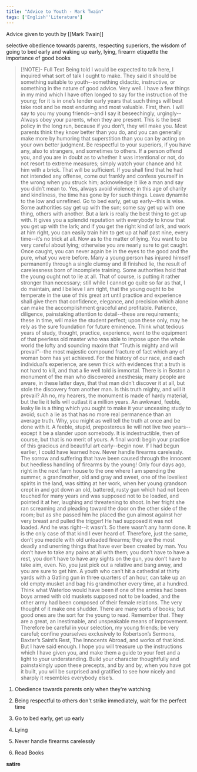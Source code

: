 ```yaml
---
title: "Advice to Youth - Mark Twain"
tags: ['English''Literature']
---
```


Advice given to youth by [[Mark Twain]]

selective obedience towards parents,
respecting superiors,
the wisdom of going to bed early and waking up early, 
lying, 
firearm etiquette
the importance of good books


> [!NOTE]- Full Text
> Being told I would be expected to talk here, I inquired what sort of talk I ought to make. They said it should be something suitable to youth--something didactic, instructive, or something in the nature of good advice. Very well. I have a few things in my mind which I have often longed to say for the instruction of the young; for it is in one’s tender early years that such things will best take root and be most enduring and most valuable. First, then. I will say to you my young friends--and I say it beseechingly, urgingly-- 
>Always obey your parents, when they are present. This is the best policy in the long run, because if you don’t, they will make you. Most parents think they know better than you do, and you can generally make more by humoring that superstition than you can by acting on your own better judgment. Be respectful to your superiors, if you have any, also to strangers, and sometimes to others. If a person offend you, and you are in doubt as to whether it was intentional or not, do not resort to extreme measures; simply watch your chance and hit him with a brick. That will be sufficient. If you shall find that he had not intended any offense, come out frankly and confess yourself in the wrong when you struck him; acknowledge it like a man and say you didn’t mean to. Yes, always avoid violence; in this age of charity and kindliness, the time has gone by for such things. Leave dynamite to the low and unrefined. 
>Go to bed early, get up early--this is wise. Some authorities say get up with the sun; some say get up with one thing, others with another. But a lark is really the best thing to get up with. It gives you a splendid reputation with everybody to 
know that you get up with the lark; and if you get the right kind of lark, and work at him right, you can easily train him to get up at half past nine, every time--it’s no trick at all. 
Now as to the matter of lying. You want to be very careful about lying; otherwise you are nearly sure to get caught. Once caught, you can never again be in the eyes to the good and the pure, what you were before. Many a young person has injured himself permanently through a single clumsy and ill finished lie, the result of carelessness born of incomplete training. Some authorities hold that the young ought not to lie at all. That of course, is putting it rather stronger than necessary; still while I cannot go quite so far as that, I do maintain, and I believe I am right, that the young ought to be temperate in the use of this great art until practice and experience shall give them that confidence, elegance, and precision which alone can make the accomplishment graceful and profitable. Patience, diligence, painstaking attention to detail--these are requirements; these in time, will make the 
student perfect; upon these only, may he rely as the sure foundation for future 
eminence. Think what tedious years of study, thought, practice, experience, went to the equipment of that peerless old master who was able to impose upon the whole world the lofty and sounding maxim that “Truth is mighty and will prevail”--the most majestic compound fracture of fact which any of woman born has yet achieved. For the history of our race, and each individual’s experience, are sewn thick with evidences that a truth is not hard to kill, and that a lie well told is immortal. There is in Boston a monument of the man who discovered anesthesia; many people are aware, in these latter days, that that man didn’t discover it at all, but stole the discovery from another man. Is this truth mighty, and will it prevail? 
Ah no, my hearers, the monument is made of hardy material, but the lie it tells will outlast it a million years. An awkward, feeble, leaky lie is a thing which you ought to make it your unceasing study to avoid; such a lie as that has no more real permanence than an average truth. Why, you might as well tell the truth at once and be done with it. A feeble, stupid, preposterous lie will not live two years--
except it be a slander upon somebody. It is indestructible, then of course, but that is no merit of yours. A final word: begin your practice of this gracious and beautiful art early--begin now. If I had begun earlier, I could have learned how. 
Never handle firearms carelessly. The sorrow and suffering that have been caused through the innocent but heedless handling of firearms by the young! Only four days ago, right in the next farm house to the one where I am spending the summer, a grandmother, old and gray and sweet, one of the loveliest spirits in the land, was sitting at her work, when her young grandson crept in and got down an old, battered, rusty gun which had not been touched for many years and was supposed not to be loaded, and pointed it at her, laughing and threatening to shoot. In her 
fright she ran screaming and pleading toward the door on the other side of the 
room; but as she passed him he placed the gun almost against her very breast and pulled the trigger! He had supposed it was not loaded. And he was right--it wasn’t. So there wasn’t any harm done. It is the only case of that kind I ever heard of. 
Therefore, just the same, don’t you meddle with old unloaded firearms; they are the most deadly and unerring things that have ever been created by man. You don’t have to take any pains at all with them; you don’t have to have a rest, you don’t have to have any sights on the gun, you don’t have to take aim, even. No, you just pick out a relative and bang away, and you are sure to get him. A youth who can’t hit a cathedral at thirty yards with a Gatling gun in three quarters of an hour, can take up an old empty musket and bag his grandmother every time, at a hundred. 
Think what Waterloo would have been if one of the armies had been boys armed with old muskets supposed not to be loaded, and the other army had been composed of their female relations. The very thought of it make one shudder. 
There are many sorts of books; but good ones are the sort for the young to read. Remember that. They are a great, an inestimable, and unspeakable means of improvement. Therefore be careful in your selection, my young friends; be very careful; confine yourselves exclusively to Robertson’s Sermons, Baxter’s Saint’s Rest, The Innocents Abroad, and works of that kind. 
But I have said enough. I hope you will treasure up the instructions which I have given you, and make them a guide to your feet and a light to your understanding. 
Build your character thoughtfully and painstakingly upon these precepts, and by and by, when you have got it built, you will be surprised and gratified to see how nicely and sharply it resembles everybody else’s.


1. Obedience towards parents 
	only when they're watching

2. Being respectful to others
	don't strike immediately, wait for the perfect time

3. Go to bed early, get up early 

4. Lying

5. Never handle firearms carelessly

6. Read Books

**satire**